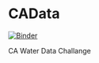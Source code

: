 # CAData

[![Binder](https://mybinder.org/badge.svg)](https://mybinder.org/v2/gh/MNewcomer/CAData/master)

CA Water Data Challange
